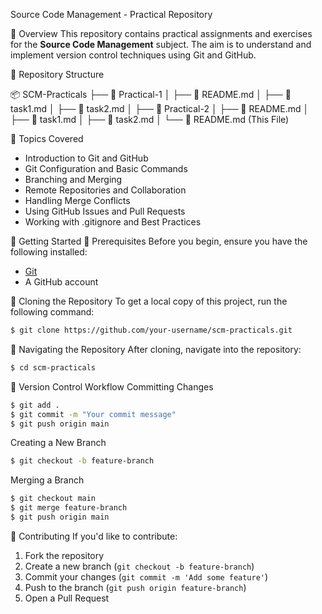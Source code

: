 Source Code Management - Practical Repository

📌 Overview
This repository contains practical assignments and exercises for the **Source Code Management** subject. The aim is to understand and implement version control techniques using Git and GitHub.

📁 Repository Structure

📦 SCM-Practicals
├── 📂 Practical-1
│   ├── 📄 README.md
│   ├── 📄 task1.md
│   ├── 📄 task2.md
│
├── 📂 Practical-2
│   ├── 📄 README.md
│   ├── 📄 task1.md
│   ├── 📄 task2.md
│
└── 📄 README.md (This File)


📜 Topics Covered
- Introduction to Git and GitHub
- Git Configuration and Basic Commands
- Branching and Merging
- Remote Repositories and Collaboration
- Handling Merge Conflicts
- Using GitHub Issues and Pull Requests
- Working with .gitignore and Best Practices

 🚀 Getting Started
 🔹 Prerequisites
Before you begin, ensure you have the following installed:
- [Git](https://git-scm.com/downloads)
- A GitHub account

🔹 Cloning the Repository
To get a local copy of this project, run the following command:
```sh
$ git clone https://github.com/your-username/scm-practicals.git
```

🔹 Navigating the Repository
After cloning, navigate into the repository:
```sh
$ cd scm-practicals
```

 🔄 Version Control Workflow
Committing Changes
```sh
$ git add .
$ git commit -m "Your commit message"
$ git push origin main
```

 Creating a New Branch
```sh
$ git checkout -b feature-branch
```
 Merging a Branch
```sh
$ git checkout main
$ git merge feature-branch
$ git push origin main
```
 📝 Contributing
If you'd like to contribute:
1. Fork the repository
2. Create a new branch (`git checkout -b feature-branch`)
3. Commit your changes (`git commit -m 'Add some feature'`)
4. Push to the branch (`git push origin feature-branch`)
5. Open a Pull Request



